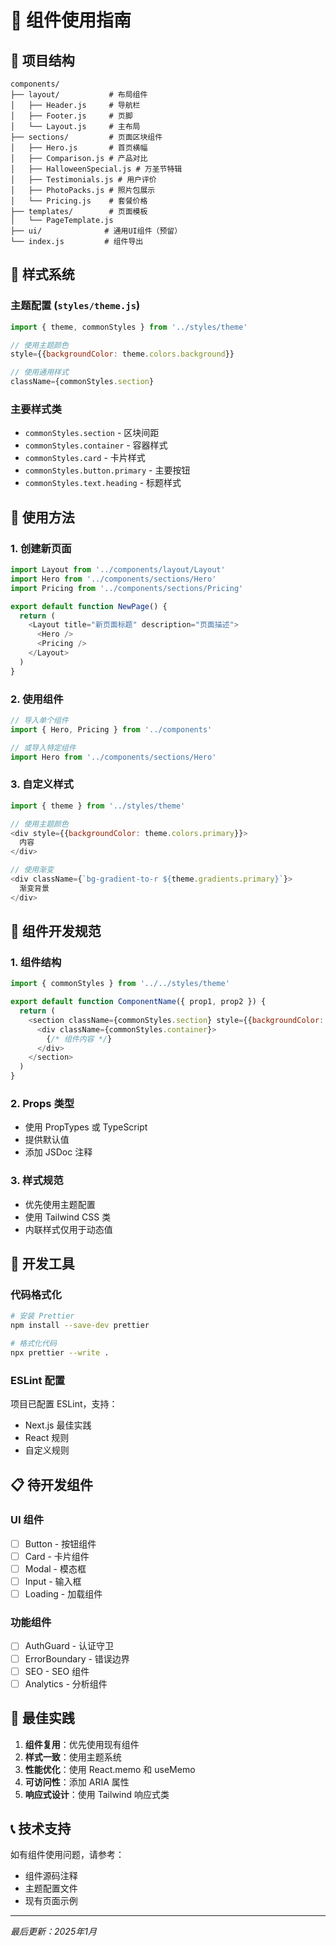 # 🧩 组件使用指南

## 📁 项目结构

```
components/
├── layout/           # 布局组件
│   ├── Header.js     # 导航栏
│   ├── Footer.js     # 页脚
│   └── Layout.js     # 主布局
├── sections/         # 页面区块组件
│   ├── Hero.js       # 首页横幅
│   ├── Comparison.js # 产品对比
│   ├── HalloweenSpecial.js # 万圣节特辑
│   ├── Testimonials.js # 用户评价
│   ├── PhotoPacks.js # 照片包展示
│   └── Pricing.js    # 套餐价格
├── templates/        # 页面模板
│   └── PageTemplate.js
├── ui/              # 通用UI组件（预留）
└── index.js         # 组件导出
```

## 🎨 样式系统

### 主题配置 (`styles/theme.js`)

```javascript
import { theme, commonStyles } from '../styles/theme'

// 使用主题颜色
style={{backgroundColor: theme.colors.background}}

// 使用通用样式
className={commonStyles.section}
```

### 主要样式类

- `commonStyles.section` - 区块间距
- `commonStyles.container` - 容器样式
- `commonStyles.card` - 卡片样式
- `commonStyles.button.primary` - 主要按钮
- `commonStyles.text.heading` - 标题样式

## 🚀 使用方法

### 1. 创建新页面

```javascript
import Layout from '../components/layout/Layout'
import Hero from '../components/sections/Hero'
import Pricing from '../components/sections/Pricing'

export default function NewPage() {
  return (
    <Layout title="新页面标题" description="页面描述">
      <Hero />
      <Pricing />
    </Layout>
  )
}
```

### 2. 使用组件

```javascript
// 导入单个组件
import { Hero, Pricing } from '../components'

// 或导入特定组件
import Hero from '../components/sections/Hero'
```

### 3. 自定义样式

```javascript
import { theme } from '../styles/theme'

// 使用主题颜色
<div style={{backgroundColor: theme.colors.primary}}>
  内容
</div>

// 使用渐变
<div className={`bg-gradient-to-r ${theme.gradients.primary}`}>
  渐变背景
</div>
```

## 📝 组件开发规范

### 1. 组件结构

```javascript
import { commonStyles } from '../../styles/theme'

export default function ComponentName({ prop1, prop2 }) {
  return (
    <section className={commonStyles.section} style={{backgroundColor: '#111'}}>
      <div className={commonStyles.container}>
        {/* 组件内容 */}
      </div>
    </section>
  )
}
```

### 2. Props 类型

- 使用 PropTypes 或 TypeScript
- 提供默认值
- 添加 JSDoc 注释

### 3. 样式规范

- 优先使用主题配置
- 使用 Tailwind CSS 类
- 内联样式仅用于动态值

## 🔧 开发工具

### 代码格式化

```bash
# 安装 Prettier
npm install --save-dev prettier

# 格式化代码
npx prettier --write .
```

### ESLint 配置

项目已配置 ESLint，支持：
- Next.js 最佳实践
- React 规则
- 自定义规则

## 📋 待开发组件

### UI 组件
- [ ] Button - 按钮组件
- [ ] Card - 卡片组件
- [ ] Modal - 模态框
- [ ] Input - 输入框
- [ ] Loading - 加载组件

### 功能组件
- [ ] AuthGuard - 认证守卫
- [ ] ErrorBoundary - 错误边界
- [ ] SEO - SEO 组件
- [ ] Analytics - 分析组件

## 🎯 最佳实践

1. **组件复用**：优先使用现有组件
2. **样式一致**：使用主题系统
3. **性能优化**：使用 React.memo 和 useMemo
4. **可访问性**：添加 ARIA 属性
5. **响应式设计**：使用 Tailwind 响应式类

## 📞 技术支持

如有组件使用问题，请参考：
- 组件源码注释
- 主题配置文件
- 现有页面示例

---

*最后更新：2025年1月*
